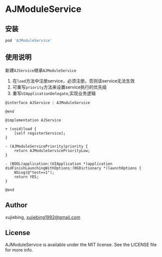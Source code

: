 # AJModuleService

## 安装

```ruby
pod 'AJModuleService'
```

## 使用说明

新建`AJService`继承`AJModuleService`

1. 在`load`方法中注册service，必须注册，否则该service无法生效
2. 可重写`priority`方法来设置service执行的优先级
3. 重写`UIApplicationDelegate`,实现业务逻辑

```
@interface AJService : AJModuleService

@end
```

```
@implementation AJService

+ (void)load {
    [self registerService];
}

- (AJModuleServicePriority)priority {
    return AJModuleServicePriorityLow;
}

- (BOOL)application:(UIApplication *)application didFinishLaunchingWithOptions:(NSDictionary *)launchOptions {
    NSLog(@"test==1");
    return YES;
}

@end
```

## Author

xujiebing, xujiebing1992@gmail.com

## License

AJModuleService is available under the MIT license. See the LICENSE file for more info.
